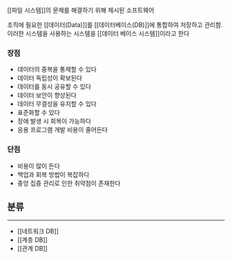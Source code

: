
[[파일 시스템]]의 문제를 해결하기 위해 제시된 소프트웨어 

조직에 필요한 [[데이터(Data)]]를 [[데이터베이스(DB)]]에 통합하여 저장하고 관리함. 이러한 시스템을 사용하는 시스템을 [[데이터 베이스 시스템]]이라고 한다

### 장점
+ 데이터의 중복을 통제할 수 있다
+ 데이터 독립성이 확보된다
+ 데이터를 동시 공유할 수 있다
+ 데이터 보안이 향상된다
+ 데이터 무결성을 유지할 수 있다
+ 표준화할 수 있다
+ 장애 발생 시 회복이 가능하다
+ 응용 프로그램 개발 비용이 줄어든다

### 단점
+ 비용이 많이 든다
+ 백업과 회복 방법이 복잡하다
+ 중앙 집중 관리로 인한 취약점이 존재한다

## 분류
---
+ [[네트워크 DB]]
+ [[계층 DB]]
+ [[관계 DB]]

